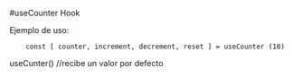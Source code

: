 #useCounter Hook

Ejemplo de uso:

```
    const [ counter, increment, decrement, reset ] = useCounter (10)

```

useCunter() //recibe un valor por defecto